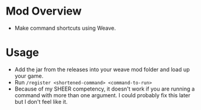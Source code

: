 # Mod Overview
- Make command shortcuts using Weave.
# Usage
- Add the jar from the releases into your weave mod folder and load up your game.
- Run `/register <shortened-command> <command-to-run>`
- Because of my SHEER competency, it doesn't work if you are running a command with more than one argument. I could probably fix this later but I don't feel like it.
